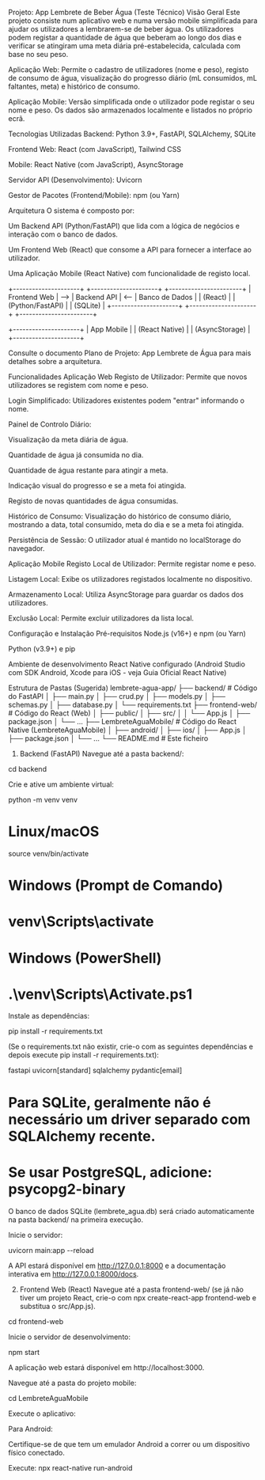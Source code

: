 Projeto: App Lembrete de Beber Água (Teste Técnico)
Visão Geral
Este projeto consiste num aplicativo web e numa versão mobile simplificada para ajudar os utilizadores a lembrarem-se de beber água. Os utilizadores podem registar a quantidade de água que beberam ao longo dos dias e verificar se atingiram uma meta diária pré-estabelecida, calculada com base no seu peso.

Aplicação Web: Permite o cadastro de utilizadores (nome e peso), registo de consumo de água, visualização do progresso diário (mL consumidos, mL faltantes, meta) e histórico de consumo.

Aplicação Mobile: Versão simplificada onde o utilizador pode registar o seu nome e peso. Os dados são armazenados localmente e listados no próprio ecrã.

Tecnologias Utilizadas
Backend: Python 3.9+, FastAPI, SQLAlchemy, SQLite

Frontend Web: React (com JavaScript), Tailwind CSS

Mobile: React Native (com JavaScript), AsyncStorage

Servidor API (Desenvolvimento): Uvicorn

Gestor de Pacotes (Frontend/Mobile): npm (ou Yarn)

Arquitetura
O sistema é composto por:

Um Backend API (Python/FastAPI) que lida com a lógica de negócios e interação com o banco de dados.

Um Frontend Web (React) que consome a API para fornecer a interface ao utilizador.

Uma Aplicação Mobile (React Native) com funcionalidade de registo local.

+---------------------+     +---------------------+     +-----------------------+
|   Frontend Web      | --> |   Backend API       | <-- |   Banco de Dados      |
|   (React)           |     |   (Python/FastAPI)  |     |   (SQLite)            |
+---------------------+     +---------------------+     +-----------------------+

+---------------------+
|   App Mobile        |
|   (React Native)    |
|   (AsyncStorage)    |
+---------------------+

Consulte o documento Plano de Projeto: App Lembrete de Água para mais detalhes sobre a arquitetura.

Funcionalidades
Aplicação Web
Registo de Utilizador: Permite que novos utilizadores se registem com nome e peso.

Login Simplificado: Utilizadores existentes podem "entrar" informando o nome.

Painel de Controlo Diário:

Visualização da meta diária de água.

Quantidade de água já consumida no dia.

Quantidade de água restante para atingir a meta.

Indicação visual do progresso e se a meta foi atingida.

Registo de novas quantidades de água consumidas.

Histórico de Consumo: Visualização do histórico de consumo diário, mostrando a data, total consumido, meta do dia e se a meta foi atingida.

Persistência de Sessão: O utilizador atual é mantido no localStorage do navegador.

Aplicação Mobile
Registo Local de Utilizador: Permite registar nome e peso.

Listagem Local: Exibe os utilizadores registados localmente no dispositivo.

Armazenamento Local: Utiliza AsyncStorage para guardar os dados dos utilizadores.

Exclusão Local: Permite excluir utilizadores da lista local.

Configuração e Instalação
Pré-requisitos
Node.js (v16+) e npm (ou Yarn)

Python (v3.9+) e pip

Ambiente de desenvolvimento React Native configurado (Android Studio com SDK Android, Xcode para iOS - veja Guia Oficial React Native)

Estrutura de Pastas (Sugerida)
lembrete-agua-app/
├── backend/               # Código do FastAPI
│   ├── main.py
│   ├── crud.py
│   ├── models.py
│   ├── schemas.py
│   ├── database.py
│   └── requirements.txt
├── frontend-web/          # Código do React (Web)
│   ├── public/
│   ├── src/
│   │   └── App.js
│   ├── package.json
│   └── ...
├── LembreteAguaMobile/            # Código do React Native (LembreteAguaMobile)
│   ├── android/
│   ├── ios/
│   ├── App.js
│   ├── package.json
│   └── ...
└── README.md              # Este ficheiro

1. Backend (FastAPI)
Navegue até a pasta backend/:

cd backend

Crie e ative um ambiente virtual:

python -m venv venv
# Linux/macOS
source venv/bin/activate
# Windows (Prompt de Comando)
# venv\Scripts\activate
# Windows (PowerShell)
# .\venv\Scripts\Activate.ps1

Instale as dependências:

pip install -r requirements.txt

(Se o requirements.txt não existir, crie-o com as seguintes dependências e depois execute pip install -r requirements.txt):

fastapi
uvicorn[standard]
sqlalchemy
pydantic[email]
# Para SQLite, geralmente não é necessário um driver separado com SQLAlchemy recente.
# Se usar PostgreSQL, adicione: psycopg2-binary

O banco de dados SQLite (lembrete_agua.db) será criado automaticamente na pasta backend/ na primeira execução.

Inicie o servidor:

uvicorn main:app --reload

A API estará disponível em http://127.0.0.1:8000 e a documentação interativa em http://127.0.0.1:8000/docs.

2. Frontend Web (React)
Navegue até a pasta frontend-web/ (se já não tiver um projeto React, crie-o com npx create-react-app frontend-web e substitua o src/App.js).

cd frontend-web


Inicie o servidor de desenvolvimento:

npm start

A aplicação web estará disponível em http://localhost:3000.



Navegue até a pasta do projeto mobile:

cd LembreteAguaMobile 


Execute o aplicativo:

Para Android:

Certifique-se de que tem um emulador Android a correr ou um dispositivo físico conectado.

Execute: npx react-native run-android

